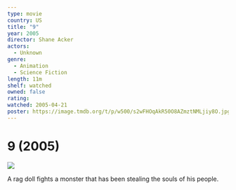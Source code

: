 ```yaml
---
type: movie
country: US
title: "9"
year: 2005
director: Shane Acker
actors:
  - Unknown
genre:
  - Animation
  - Science Fiction
length: 11m
shelf: watched
owned: false
rating:
watched: 2005-04-21
poster: https://image.tmdb.org/t/p/w500/s2wFHOqAkR50O8AZmztNMLjiy8O.jpg
---
```


# 9 (2005)

![](https://image.tmdb.org/t/p/w500/s2wFHOqAkR50O8AZmztNMLjiy8O.jpg)

A rag doll fights a monster that has been stealing the souls of his people.